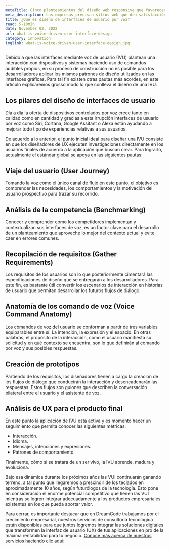 ```yaml
---
metaTitle: Cinco planteamientos del diseño web responsive que favorecen el posicionamiento de marca empresarial
meta_description: Las empresas precisan sitios web que den satisfacción total a las necesidades y capacidades de los dispositivos desde los que sus clientes acceden. Esta es una norma que todos los programadores orientados al desarrollo móvil no pueden dejar de cumplir.
title: ¿Qué es diseño de interfaces de usuario por voz?
read: 5-10min
date: November 02, 2022
url: what-is-voice-driven-user-interface-design
category: innovation
imglink: what-is-voice-driven-user-interface-design.jpg
---
```


Debido a que las interfaces mediante voz de usuario (IVU) plantean una interacción con dispositivos y sistemas haciendo uso de comandos audibles propios, en su proceso de construcción no es posible para los desarrolladores aplicar los mismos patrones de diseño utilizados en las interfaces gráficas. Para tal fin existen otras pautas más acordes, en este artículo explicaremos grosso modo lo que conlleva el diseño de una IVU.

## Los pilares del diseño de interfaces de usuario

Día a día la oferta de dispositivos controlados por voz crece tanto en calidad como en cantidad y gracias a esta irrupción interfaces de usuario por voz como Siri, Cortana, Google Assitant o Alexa están ayudando a mejorar todo tipo de experiencias relativas a sus usuarios.

De acuerdo a lo anterior, el punto inicial ideal para diseñar una IVU consiste en que los diseñadores de UX ejecuten investigaciones directamente en los usuarios finales de acuerdo a la aplicación que buscan crear. Para lograrlo, actualmente el estándar global se apoya en las siguientes pautas:

## Viaje del usuario (User Journey)

Tomando la voz como el único canal de flujo en este punto, el objetivo es comprender las necesidades, los comportamientos y la motivación del usuario prospectivo para trazar su recorrido.

## Análisis de la competencia (Benchmarking)

Conocer y comprender cómo los competidores implementan y contextualizan sus interfaces de voz, es un factor clave para el desarrollo de un planteamiento que aproveche lo mejor del contexto actual y evite caer en errores comunes.

## Recopilación de requisitos (Gather Requirements)

Los requisitos de los usuarios son lo que posteriormente cimentará las especificaciones de diseño que se entregarán a los desarrolladores. Para este fin, es bastante útil convertir los escenarios de interacción en historias de usuario que permitan desarrollar los futuros flujos de diálogo.

## Anatomía de los comando de voz (Voice Command Anatomy)

Los comandos de voz del usuario se conforman a partir de tres variables equiparables entre sí: La intención, la expresión y el espacio. En otras palabras, el propósito de la interacción, cómo el usuario manifiesta su solicitud y en qué contexto se encuentra, son lo que definirán al comando por voz y sus posibles respuestas.

## Creación de prototipos

Partiendo de los requisitos, los diseñadores tienen a cargo la creación de los flujos de diálogo que conducirán la interacción y desencadenarán las respuestas. Estos flujos son guiones que describen la conversación bilateral entre el usuario y el asistente de voz.

## Análisis de UX para el producto final

En este punto la aplicación de IVU está activa y es momento hacer un seguimiento que permita conocer las siguientes métricas:

- Interacción.
- Idioma.
- Mensajes, intenciones y expresiones.
- Patrones de comportamiento.

Finalmente, cómo si se tratara de un ser vivo, la IVU aprende, madura y evoluciona.

Bajo esa dinámica durante los próximos años las VUI continuarán ganando terreno, a tal punto que llegaremos a prescindir de los teclados en aproximadamente 10 años, según futurólogos de la tecnología. Esto pone en consideración el enorme potencial competitivo que tienen las VUI mientras se logren integrar adecuadamente a los productos empresariales existentes en los que pueda aportar valor.

Para cerrar, es importante destacar que en DreamCode trabajamos por el crecimiento empresarial, nuestros servicios de consultoría tecnológica están disponibles para que juntos logremos integrar las soluciones digitales que transformen la interfaz de usuario (UX) de tus aplicaciones en pro de la máxima rentabilidad para tu negocio. [Conoce más acerca de nuestros servicios haciendo clic aquí:](https://www.dreamcodesoft.com/es/services)
